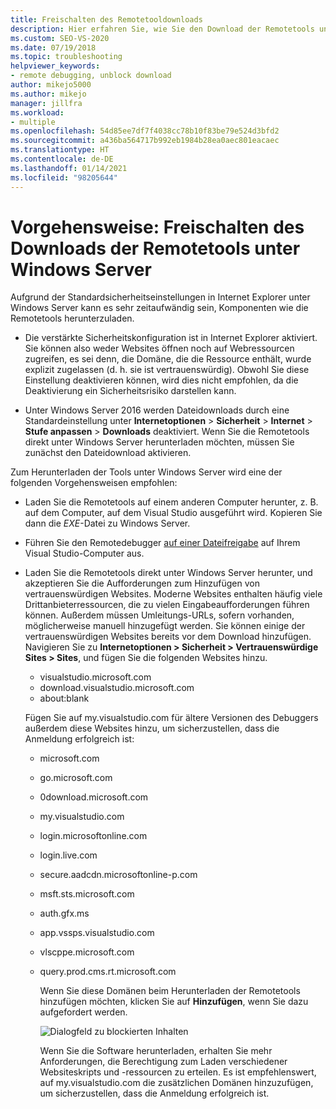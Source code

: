 ```yaml
---
title: Freischalten des Remotetooldownloads
description: Hier erfahren Sie, wie Sie den Download der Remotetools unter Windows Server freischalten. Dies kann aufgrund der IE-Standardsicherheitseinstellungen recht zeitaufwändig sein.
ms.custom: SEO-VS-2020
ms.date: 07/19/2018
ms.topic: troubleshooting
helpviewer_keywords:
- remote debugging, unblock download
author: mikejo5000
ms.author: mikejo
manager: jillfra
ms.workload:
- multiple
ms.openlocfilehash: 54d85ee7df7f4038cc78b10f83be79e524d3bfd2
ms.sourcegitcommit: a436ba564717b992eb1984b28ea0aec801eacaec
ms.translationtype: HT
ms.contentlocale: de-DE
ms.lasthandoff: 01/14/2021
ms.locfileid: "98205644"
---
```

# <a name="how-to-unblock-the-download-of-the-remote-tools-on-windows-server"></a>Vorgehensweise: Freischalten des Downloads der Remotetools unter Windows Server

Aufgrund der Standardsicherheitseinstellungen in Internet Explorer unter Windows Server kann es sehr zeitaufwändig sein, Komponenten wie die Remotetools herunterzuladen.

* Die verstärkte Sicherheitskonfiguration ist in Internet Explorer aktiviert. Sie können also weder Websites öffnen noch auf Webressourcen zugreifen, es sei denn, die Domäne, die die Ressource enthält, wurde explizit zugelassen (d. h. sie ist vertrauenswürdig). Obwohl Sie diese Einstellung deaktivieren können, wird dies nicht empfohlen, da die Deaktivierung ein Sicherheitsrisiko darstellen kann.

* Unter Windows Server 2016 werden Dateidownloads durch eine Standardeinstellung unter **Internetoptionen** > **Sicherheit** > **Internet** > **Stufe anpassen** > **Downloads** deaktiviert. Wenn Sie die Remotetools direkt unter Windows Server herunterladen möchten, müssen Sie zunächst den Dateidownload aktivieren.

Zum Herunterladen der Tools unter Windows Server wird eine der folgenden Vorgehensweisen empfohlen:

* Laden Sie die Remotetools auf einem anderen Computer herunter, z. B. auf dem Computer, auf dem Visual Studio ausgeführt wird. Kopieren Sie dann die *EXE*-Datei zu Windows Server.

* Führen Sie den Remotedebugger [auf einer Dateifreigabe](../debugger/remote-debugging.md#fileshare_msvsmon) auf Ihrem Visual Studio-Computer aus.

* Laden Sie die Remotetools direkt unter Windows Server herunter, und akzeptieren Sie die Aufforderungen zum Hinzufügen von vertrauenswürdigen Websites. Moderne Websites enthalten häufig viele Drittanbieterressourcen, die zu vielen Eingabeaufforderungen führen können. Außerdem müssen Umleitungs-URLs, sofern vorhanden, möglicherweise manuell hinzugefügt werden. Sie können einige der vertrauenswürdigen Websites bereits vor dem Download hinzufügen. Navigieren Sie zu **Internetoptionen > Sicherheit > Vertrauenswürdige Sites > Sites**, und fügen Sie die folgenden Websites hinzu.

  * visualstudio.microsoft.com
  * download.visualstudio.microsoft.com
  * about:blank

  Fügen Sie auf my.visualstudio.com für ältere Versionen des Debuggers außerdem diese Websites hinzu, um sicherzustellen, dass die Anmeldung erfolgreich ist:

  * microsoft.com
  * go.microsoft.com
  * 0download.microsoft.com
  * my.visualstudio.com
  * login.microsoftonline.com
  * login.live.com
  * secure.aadcdn.microsoftonline-p.com
  * msft.sts.microsoft.com
  * auth.gfx.ms
  * app.vssps.visualstudio.com
  * vlscppe.microsoft.com
  * query.prod.cms.rt.microsoft.com

    Wenn Sie diese Domänen beim Herunterladen der Remotetools hinzufügen möchten, klicken Sie auf **Hinzufügen**, wenn Sie dazu aufgefordert werden.

    ![Dialogfeld zu blockierten Inhalten](../debugger/media/remotedbg-blocked-content.png)

    Wenn Sie die Software herunterladen, erhalten Sie mehr Anforderungen, die Berechtigung zum Laden verschiedener Websiteskripts und -ressourcen zu erteilen. Es ist empfehlenswert, auf my.visualstudio.com die zusätzlichen Domänen hinzuzufügen, um sicherzustellen, dass die Anmeldung erfolgreich ist.